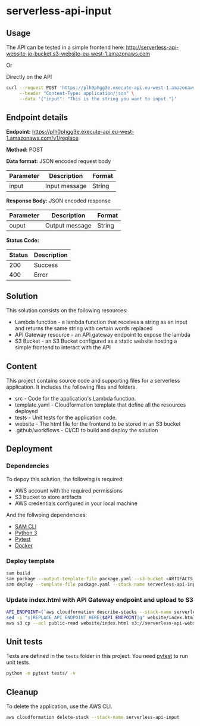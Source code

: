 # serverless-api-input

## Usage

The API can be tested in a simple frontend here: http://serverless-api-website-jo-bucket.s3-website-eu-west-1.amazonaws.com

Or

Directly on the API

```bash
curl --request POST 'https://plh0phgg3e.execute-api.eu-west-1.amazonaws.com/v1/replace' \
     --header "Content-Type: application/json" \
     --data '{"input": "This is the string you want to input."}'
```

## Endpoint details

**Endpoint:** https://plh0phgg3e.execute-api.eu-west-1.amazonaws.com/v1/replace

**Method:** POST

**Data format:** JSON encoded request body

| Parameter  | Description  | Format       |
| ---------- | ------------ | ------------ |
| input      | Input message  |     String |



**Response Body:** JSON encoded response

| Parameter  | Description  | Format       |
| ---------- | ------------ | ------------ |
| ouput      | Output message  |     String |


**Status Code:**

| Status     | Description  | 
| ---------- | ------------ | 
| 200        | Success      |
| 400        | Error        |


## Solution

This solution consists on the following resources:

- Lambda function - a lambda function that receives a string as an input and returns the same string with certain words replaced
- API Gateway resource - an API gateway endpoint to expose the lambda
- S3 Bucket - an S3 Bucket configured as a static website hosting a simple frontend to interact with the API


## Content

This project contains source code and supporting files for a serverless application. It includes the following files and folders.

- src - Code for the application's Lambda function.
- template.yaml - Cloudformation template that define all the resources deployed
- tests - Unit tests for the application code. 
- website - The html file for the frontend to be stored in an S3 bucket
- .github/workflows - CI/CD to build and deploy the solution



## Deployment

### Dependencies

To depoy this solution, the following is required:

* AWS account with the required permissions
* S3 bucket to store artifacts
* AWS credentials configured in your local machine

And the follwoing dependencies:

* [SAM CLI](https://docs.aws.amazon.com/serverless-application-model/latest/developerguide/serverless-sam-cli-install.html)
* [Python 3](https://www.python.org/downloads/)
* [Pytest ](https://docs.pytest.org/en/stable/getting-started.html)
* [Docker](https://hub.docker.com/search/?type=edition&offering=community)


### Deploy template


```bash
sam build
sam package --output-template-file package.yaml --s3-bucket <ARTIFACTS_BUCKET_NAME> --s3-prefix serverless-api-input
sam deploy --template-file package.yaml --stack-name serverless-api-input --s3-bucket <ARTIFACTS_BUCKET_NAME> --s3-prefix serverless-api-input --capabilities CAPABILITY_IAM --no-fail-on-empty-changeset
```

### Update index.html with API Gateway endpoint and upload to S3

```bash
API_ENDPOINT=(`aws cloudformation describe-stacks --stack-name serverless-api-input --query "Stacks[0].Outputs[?OutputKey=='ApiEndpoint'].OutputValue" --output text`)
sed -i "s|REPLACE_API_ENDPOINT_HERE|$API_ENDPOINT|g" website/index.html
aws s3 cp --acl public-read website/index.html s3://serverless-api-website-jo-bucket/
```

## Unit tests

Tests are defined in the `tests` folder in this project. You need [pytest](https://docs.pytest.org/en/latest/) to run unit tests.

```bash
python -m pytest tests/ -v
```

## Cleanup

To delete the application, use the AWS CLI.

```bash
aws cloudformation delete-stack --stack-name serverless-api-input
```

